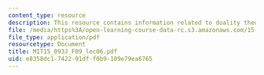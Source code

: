 ```yaml
---
content_type: resource
description: This resource contains information related to duality theory II.
file: /media/https%3A/open-learning-course-data-rc.s3.amazonaws.com/15-093j-optimization-methods-fall-2009/e8358dc1742291dff0b9109e79ea6765_MIT15_093J_F09_lec06.pdf
file_type: application/pdf
resourcetype: Document
title: MIT15_093J_F09_lec06.pdf
uid: e8358dc1-7422-91df-f0b9-109e79ea6765
---
```

